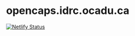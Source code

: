 # opencaps.idrc.ocadu.ca

[![Netlify Status](https://api.netlify.com/api/v1/badges/5a61d0fd-c351-4c67-93af-cac8650286c4/deploy-status)](https://app.netlify.com/sites/idrc-opencaps/deploys)
